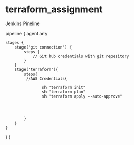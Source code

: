# terraform_assignment

Jenkins Pineline

pipeline {
    agent any
    

    stages {
        stage('git connection') {
            steps {
                // Git hub credentials with git repesitory
            }
        }
        stage('terraform'){
            steps{
             //AWS Credentials{
              
                    sh "terraform init"
                    sh "terraform plan"
                    sh "terraform apply --auto-approve"
                   
                
                
                  
            }
        }
    }
}
}



